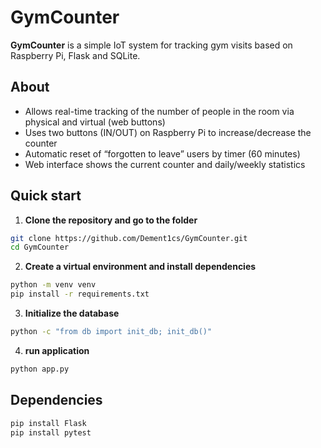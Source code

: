 # GymCounter

**GymCounter** is a simple IoT system for tracking gym visits based on Raspberry Pi, Flask and SQLite.

## About

- Allows real-time tracking of the number of people in the room via physical and virtual (web buttons)
- Uses two buttons (IN/OUT) on Raspberry Pi to increase/decrease the counter
- Automatic reset of “forgotten to leave” users by timer (60 minutes)
- Web interface shows the current counter and daily/weekly statistics

## Quick start

1. **Clone the repository and go to the folder**
```bash
git clone https://github.com/Dement1cs/GymCounter.git
cd GymCounter
```
2. **Create a virtual environment and install dependencies**
```bash
python -m venv venv
pip install -r requirements.txt
```
3. **Initialize the database**
```bash
python -c "from db import init_db; init_db()"
```
4. **run application**
```bash
python app.py
```

## Dependencies
```bash
pip install Flask
pip install pytest
```

